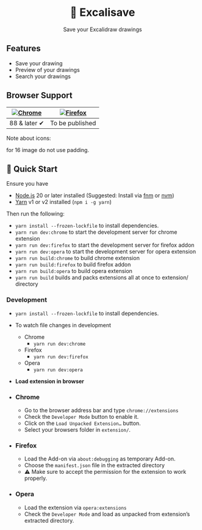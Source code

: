 <h1 align="center">💾 Excalisave</h1>
<p align="center">Save your Excalidraw drawings</p>

## Features

- Save your drawing
- Preview of your drawings
- Search your drawings

## Browser Support

| [![Chrome](https://raw.github.com/alrra/browser-logos/master/src/chrome/chrome_48x48.png)](https://chrome.google.com/webstore/detail/excalisave/obnjfbgikjcdfnbnmdamffacjfpankih) | [![Firefox](https://raw.github.com/alrra/browser-logos/master/src/firefox/firefox_48x48.png)](/) |
| --------------------------------------------------------------------------------------------- | ------------------------------------------------------------------------------------------------ |
| 88 & later ✔                                                                                  | To be published                                                                                  |

Note about icons:

for 16 image do not use padding.

## 🚀 Quick Start

Ensure you have

- [Node.js](https://nodejs.org) 20 or later installed (Suggested: Install via [fnm](https://github.com/Schniz/fnm) or [nvm](https://github.com/nvm-sh/nvm))
- [Yarn](https://yarnpkg.com) v1 or v2 installed (`npm i -g yarn`)

Then run the following:

- `yarn install --frozen-lockfile` to install dependencies.
- `yarn run dev:chrome` to start the development server for chrome extension
- `yarn run dev:firefox` to start the development server for firefox addon
- `yarn run dev:opera` to start the development server for opera extension
- `yarn run build:chrome` to build chrome extension
- `yarn run build:firefox` to build firefox addon
- `yarn run build:opera` to build opera extension
- `yarn run build` builds and packs extensions all at once to extension/ directory

### Development

- `yarn install --frozen-lockfile` to install dependencies.
- To watch file changes in development

  - Chrome
    - `yarn run dev:chrome`
  - Firefox
    - `yarn run dev:firefox`
  - Opera
    - `yarn run dev:opera`

- **Load extension in browser**

- ### Chrome

  - Go to the browser address bar and type `chrome://extensions`
  - Check the `Developer Mode` button to enable it.
  - Click on the `Load Unpacked Extension…` button.
  - Select your browsers folder in `extension/`.

- ### Firefox

  - Load the Add-on via `about:debugging` as temporary Add-on.
  - Choose the `manifest.json` file in the extracted directory
  - ⚠️ Make sure to accept the permission for the extension to work properly.

- ### Opera

  - Load the extension via `opera:extensions`
  - Check the `Developer Mode` and load as unpacked from extension’s extracted directory.
